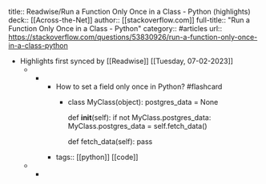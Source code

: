 title:: Readwise/Run a Function Only Once in a Class - Python (highlights)
deck:: [[Across-the-Net]]
author:: [[stackoverflow.com]]
full-title:: "Run a Function Only Once in a Class - Python"
category:: #articles
url:: https://stackoverflow.com/questions/53830926/run-a-function-only-once-in-a-class-python

- Highlights first synced by [[Readwise]] [[Tuesday, 07-02-2023]]
	- -
		- How to set a field only once in Python? #flashcard
			- class MyClass(object):
			    postgres_data = None
			  
			    def __init__(self):
			        if not MyClass.postgres_data:
			            MyClass.postgres_data = self.fetch_data()
			  
			    def fetch_data(self):
			        pass
		- tags:: [[python]] [[code]]
	- -